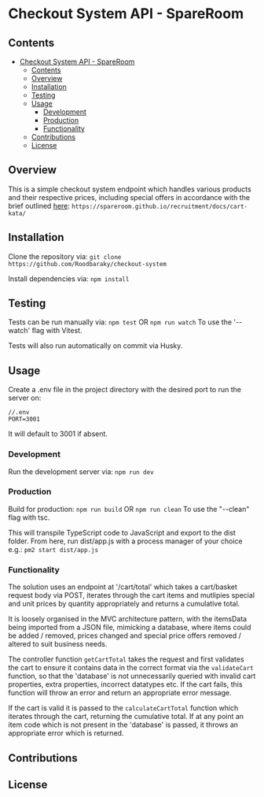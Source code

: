 # Checkout System API - SpareRoom



## Contents
- [Checkout System API - SpareRoom](#checkout-system-api---spareroom)
  - [Contents](#contents)
  - [Overview](#overview)
  - [Installation](#installation)
  - [Testing](#testing)
  - [Usage](#usage)
    - [Development](#development)
    - [Production](#production)
    - [Functionality](#functionality)
  - [Contributions](#contributions)
  - [License](#license)


## Overview
This is a simple checkout system endpoint which handles various products and their respective prices, including special offers in accordance with the brief outlined [here](https://spareroom.github.io/recruitment/docs/cart-kata/):
```https://spareroom.github.io/recruitment/docs/cart-kata/``` 


## Installation
Clone the repository via:
```git clone https://github.com/Roodbaraky/checkout-system```

Install dependencies via:
```npm install```

## Testing
Tests can be run manually via:
```npm test```
OR
```npm run watch```
To use the '--watch' flag with Vitest.

Tests will also run automatically on commit via Husky.

## Usage
Create a .env file in the project directory with the desired port to run the server on:
```
//.env
PORT=3001
```
It will default to 3001 if absent.

### Development
Run the development server via:
```npm run dev```


### Production
Build for production:
```npm run build```
OR
```npm run clean```
To use the "--clean" flag with tsc.

This will transpile TypeScript code to JavaScript and export to the dist folder.
From here, run dist/app.js with a process manager of your choice e.g.:
```pm2 start dist/app.js```

### Functionality
The solution uses an endpoint at '/cart/total' which takes a cart/basket request body via POST, iterates through the cart items and mutlipies special and unit prices by quantity appropriately and returns a cumulative total.

It is loosely organised in the MVC architecture pattern, with the itemsData being imported from a JSON file, mimicking a database, where items could be added / removed, prices changed and special price offers removed / altered to suit business needs.

The controller function ```getCartTotal``` takes the request and first validates the cart to ensure it contains data in the correct format via the ```validateCart``` function, so that the 'database' is not unnecessarily queried with invalid cart properties, extra properties, incorrect datatypes etc. If the cart fails, this function will throw an error and return an appropriate error message.

If the cart is valid it is passed to the ```calculateCartTotal``` function which iterates through the cart, returning the cumulative total. If at any point an item code which is not present in the 'database' is passed, it throws an appropriate error which is returned.



## Contributions


## License

